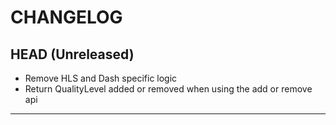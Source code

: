 CHANGELOG
=========

## HEAD (Unreleased)
 * Remove HLS and Dash specific logic
 * Return QualityLevel added or removed when using the add or remove api

--------------------

